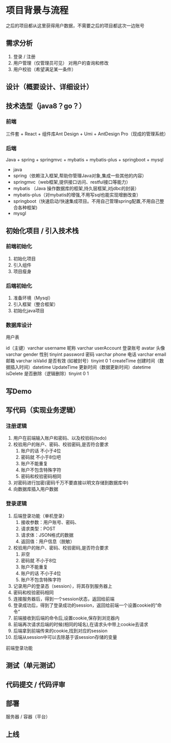 # 项目背景与流程

之后的项目都从这里获得用户数据，不需要之后的项目都这次一边账号

## 需求分析 

1. 登录 / 注册
2. 用户管理（仅管理员可见） 对用户的查询和修改
3. 用户校验（希望满足某一条件）

## 设计（概要设计、详细设计）
## 技术选型（java8？go？）

### 前端

三件套 + React + 组件库Ant Design + Umi + AntDesign Pro（现成的管理系统）

### 后端

Java + spring + springmvc + mybatis + mybatis-plus + springboot + mysql
- java
- spring（依赖注入框架,帮助你管理Java对象,集成一些其他的内容）
- springmvc（web框架,提供接口访问、restful接口等能力）
- mybatis （Java 操作数据库的框架,持久层框架,对jdbc的封装）
- mybatis-plus（对mybatis的增强,不用写sql也能实现增删改查）
- springboot（快速启动/快速集成项目。不用自己管理spring配置,不用自己整合各种框架)
- mysgl

## 初始化项目 / 引入技术栈 

### 前端初始化

1. 初始化项目
2. 引入组件
3. 项目瘦身

### 后端初始化

1. 准备环境（Mysql）
2. 引入框架（整合框架）
3. 初始化java项目

### 数据库设计

用户表

id（主键）varchar
username 昵称 varchar
userAccount 登录账号 
avatar 头像 varchar
gender 性别 tinyint
password 密码 varchar
phone 电话 varchar
email 邮箱 varchar
isValid 是否有效 (如被封号）tinyint 0 1
createTime 创建时间（数据插入时间）datetime
UpdateTime 更新时间（数据更新时间）datetime 
isDelete 是否删除（逻辑删除）tinyint 0 1 

## 写Demo 
## 写代码（实现业务逻辑） 

### 注册逻辑

1. 用户在前端输入账户和密码、以及校验码(todo)
2. 校验用户的账户、密码、校验密码,是否符合要求
	1. 账户的话 不小于4位
	2. 密码就 不小于8位吧
	3. 账户不能重复
	4. 账户不包含特殊字符
	5. 密码和校验密码相同
3. 对密码进行加密(密码千万不要直接以明文存储到数据库中)
4. 向数据库插入用户数据

### 登录逻辑

1. 后端登录功能（单机登录）
	1. 接收参数：用户账号、密码、
	2. 请求类型：POST
	3. 请求体：JSON格式的数据
	4. 返回值：用户信息（脱敏）
2. 校验用户的账户、密码、校验密码,是否符合要求
	1. 非空
	2. 密码就 不小于8位
	3. 账户不能重复
	4. 账户的话 不小于4位
	5. 账户不包含特殊字符
3. 记录用户的登录态（session），将其存到服务器上
4. 密码和校验密码相同
5. 连接服务器后，得到一个session状态，返回给前端
6. 登录成功后，得到了登录成功的session，返回给前端一个设置cookie的“命令“
7. 前端接收到后端的命令后,设置cookie,保存到浏览器内
8. 前端再次请求后端的时候(相同的域名),在请求头中带上cookie去请求
9. 后端拿到前端传来的cookie,找到对应的session
10. 后端从session中可以去除基于该session存储的变量

前端登录功能

## 测试（单元测试）
## 代码提交 / 代码评审 
## 部署 

服务器 / 容器（平台）

## 上线 
